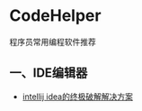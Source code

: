 # CodeHelper
程序员常用编程软件推荐
## 一、IDE编辑器
* [intellij idea的终极破解解决方案](https://github.com/willcrisling/CodeHelper/blob/master/ide/intellij%20idea%E7%9A%84%E7%BB%88%E6%9E%81%E7%A0%B4%E8%A7%A3%E8%A7%A3%E5%86%B3%E6%96%B9%E6%A1%88.md)

